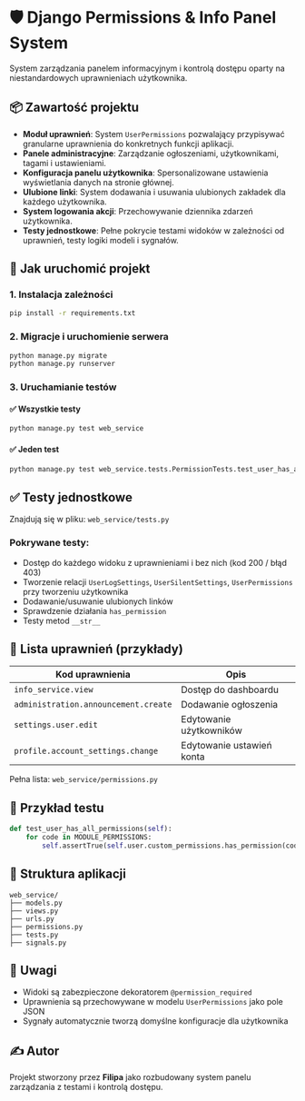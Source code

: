 # 🛡️ Django Permissions & Info Panel System

System zarządzania panelem informacyjnym i kontrolą dostępu oparty na niestandardowych uprawnieniach użytkownika.

## 📦 Zawartość projektu

- **Moduł uprawnień**: System `UserPermissions` pozwalający przypisywać granularne uprawnienia do konkretnych funkcji aplikacji.
- **Panele administracyjne**: Zarządzanie ogłoszeniami, użytkownikami, tagami i ustawieniami.
- **Konfiguracja panelu użytkownika**: Spersonalizowane ustawienia wyświetlania danych na stronie głównej.
- **Ulubione linki**: System dodawania i usuwania ulubionych zakładek dla każdego użytkownika.
- **System logowania akcji**: Przechowywanie dziennika zdarzeń użytkownika.
- **Testy jednostkowe**: Pełne pokrycie testami widoków w zależności od uprawnień, testy logiki modeli i sygnałów.

## 🚀 Jak uruchomić projekt

### 1. Instalacja zależności

```bash
pip install -r requirements.txt
```

### 2. Migracje i uruchomienie serwera

```bash
python manage.py migrate
python manage.py runserver
```

### 3. Uruchamianie testów

#### ✅ Wszystkie testy

```bash
python manage.py test web_service
```

#### ✅ Jeden test

```bash
python manage.py test web_service.tests.PermissionTests.test_user_has_access_to_dashboard
```

## ✅ Testy jednostkowe

Znajdują się w pliku: `web_service/tests.py`

### Pokrywane testy:

- Dostęp do każdego widoku z uprawnieniami i bez nich (kod 200 / błąd 403)
- Tworzenie relacji `UserLogSettings`, `UserSilentSettings`, `UserPermissions` przy tworzeniu użytkownika
- Dodawanie/usuwanie ulubionych linków
- Sprawdzenie działania `has_permission`
- Testy metod `__str__`

## 🔑 Lista uprawnień (przykłady)

| Kod uprawnienia                           | Opis                                       |
|-------------------------------------------|--------------------------------------------|
| `info_service.view`                       | Dostęp do dashboardu                       |
| `administration.announcement.create`      | Dodawanie ogłoszenia                       |
| `settings.user.edit`                      | Edytowanie użytkowników                    |
| `profile.account_settings.change`         | Edytowanie ustawień konta                 |

Pełna lista: `web_service/permissions.py`

## 🧪 Przykład testu

```python
def test_user_has_all_permissions(self):
    for code in MODULE_PERMISSIONS:
        self.assertTrue(self.user.custom_permissions.has_permission(code))
```

## 📁 Struktura aplikacji

```
web_service/
├── models.py
├── views.py
├── urls.py
├── permissions.py
├── tests.py
├── signals.py
```

## 📌 Uwagi

- Widoki są zabezpieczone dekoratorem `@permission_required`
- Uprawnienia są przechowywane w modelu `UserPermissions` jako pole JSON
- Sygnały automatycznie tworzą domyślne konfiguracje dla użytkownika

## ✍️ Autor

Projekt stworzony przez **Filipa** jako rozbudowany system panelu zarządzania z testami i kontrolą dostępu.